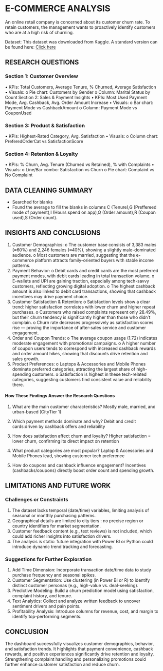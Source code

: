 # E-COMMERCE ANALYSIS
An online retail company is concerned about its customer churn rate. To retain customers, the management wants to proactively identify customers who are at a high risk of churning.

Dataset: This dataset was downloaded from Kaggle. A standard version can be found here: [Click here]((https://www.kaggle.com/datasets/ankitverma2010/ecommerce-customer-churn-analysis-and-prediction))

## RESEARCH QUESTIONS

### Section 1: Customer Overview
•	KPIs: Total Customers, Average Tenure, % Churned, Average Satisfaction
•	Visuals:
o	Pie chart: Customers by Gender
o	Column: Marital Status by Count
Section 2: Sales & Payment Insights
•	KPIs: Most Used Payment Mode, Avg. Cashback, Avg. Order Amount Increase
•	Visuals:
o	Bar chart: Payment Mode vs CashbackAmount
o	Column: Payment Mode vs CouponUsed

### Section 3: Product & Satisfaction
•	KPIs: Highest-Rated Category, Avg. Satisfaction
•	Visuals:
o	Column chart: PreferedOrderCat vs SatisfactionScore

### Section 4: Retention & Loyalty
•	KPIs: % Churn, Avg. Tenure (Churned vs Retained), % with Complaints
•	Visuals:
o	Line/Bar combo: Satisfaction vs Churn
o	Pie chart: Complaint vs No Complaint

## DATA CLEANING SUMMARY

-	Searched for blanks
-	Found the average to fill the  blanks in columns C (Tenure),G (Preffereed mode of payment),I (Hours spend on app),Q (Order amount),R (Coupon used),S (Order count).

## INSIGHTS AND CONCLUSIONS
1.	Customer Demographics:
o	The customer base consists of 3,383 males (≈60%) and 2,246 females (≈40%), showing a slightly male-dominated audience.
o	Most customers are married, suggesting that the e-commerce platform attracts family-oriented buyers with stable income patterns.
2.	Payment Behavior:
o	Debit cards and credit cards are the most preferred payment modes, with debit cards leading in total transaction volume.
o	E-wallets and UPI are gaining traction, especially among tech-savvy customers, reflecting growing digital adoption.
o	The highest cashback amount is also linked to debit card transactions, showing that cashback incentives may drive payment choice.
3.	Customer Satisfaction & Retention:
o	Satisfaction levels show a clear trend: higher satisfaction correlates with lower churn and higher repeat purchases.
o	Customers who raised complaints represent only 28.49%, but their churn tendency is significantly higher than those who didn’t complain.
o	Churn rate decreases progressively as satisfaction scores rise — proving the importance of after-sales service and customer engagement.
4.	Order and Coupon Trends:
o	The average coupon usage (1.72) indicates moderate engagement with promotional campaigns.
o	A higher number of coupon users tends to correspond with increased cashback rewards and order amount hikes, showing that discounts drive retention and sales growth.
5.	Product Preferences:
o	Laptops & Accessories and Mobile Phones dominate preferred categories, attracting the largest share of high-spending customers.
o	Satisfaction is highest in these tech-related categories, suggesting customers find consistent value and reliability there.

#### How These Findings Answer the Research Questions

1.	What are the main customer characteristics?
Mostly male, married, and urban-based (CityTier 1)

2.	Which payment methods dominate and why?
Debit and credit cards:driven by cashback offers and reliability

3.	How does satisfaction affect churn and loyalty?
Higher satisfaction = lower churn, confirming its direct impact on retention

4.	What product categories are most popular?
Laptop & Accessories and Mobile Phones lead, showing customer tech preference

5.	How do coupons and cashback influence engagement?
Incentives (cashbacks/coupons) directly boost order count and spending growth.

## LIMITATIONS AND FUTURE WORK
### Challenges or Constraints
1.	The dataset lacks temporal (date/time) variables, limiting analysis of seasonal or monthly purchasing patterns.
2.	Geographical details are limited to city tiers : no precise region or country identifiers for market segmentation.
3.	Customer feedback content (e.g., text reviews) is not included, which could add richer insights into satisfaction drivers.
4.	The analysis is static: future integration with Power BI or Python could introduce dynamic trend tracking and forecasting.

### Suggestions for Further Exploration
1.	Add Time Dimension: Incorporate transaction date/time data to study purchase frequency and seasonal spikes.
2.	Customer Segmentation: Use clustering (in Power BI or R) to identify distinct customer personas (e.g., high-value vs. deal-seeking).
3.	Predictive Modeling: Build a churn prediction model using satisfaction, complaint history, and tenure.
4.	Text Analytics: Collect and analyze written feedback to uncover sentiment drivers and pain points.
5.	Profitability Analysis: Introduce columns for revenue, cost, and margin to identify top-performing segments.

## CONCLUSION

The dashboard successfully visualizes customer demographics, behavior, and satisfaction trends. It highlights that payment convenience, cashback rewards, and positive experiences significantly drive retention and loyalty. Strengthening complaint handling and personalizing promotions could further enhance customer satisfaction and reduce churn.


